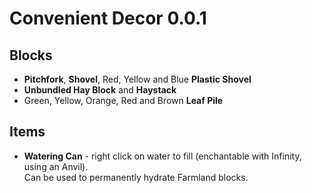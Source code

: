 # Convenient Decor 0.0.1

## Blocks

- **Pitchfork**, **Shovel**, Red, Yellow and Blue **Plastic Shovel**
- **Unbundled Hay Block** and **Haystack**
- Green, Yellow, Orange, Red and Brown **Leaf Pile**

## Items

- **Watering Can** - right click on water to fill (enchantable with Infinity, using an Anvil).  
  Can be used to permanently hydrate Farmland blocks. 
 